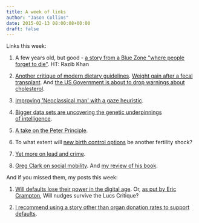 ```yaml
---
title: A week of links
author: "Jason Collins"
date: 2015-02-13 08:00:08+00:00
draft: false
---
```


Links this week:

  1. A few years old, but good - [a story from a Blue Zone "where people forget to die"](http://www.nytimes.com/2012/10/28/magazine/the-island-where-people-forget-to-die.html). HT: Razib Khan

	
  2. [Another critique of modern dietary guidelines](http://time.com/3702058/dietary-guidelines-fat-wrong/). [Weight gain after a fecal transplant](http://ofid.oxfordjournals.org/content/2/1/ofv004.full). And [the US Government is about to drop warnings about cholesterol](http://www.washingtonpost.com/blogs/wonkblog/wp/2015/02/10/feds-poised-to-withdraw-longstanding-warnings-about-dietary-cholesterol/).

	
  3. [Improving 'Neoclassical man' with a gaze heuristic](http://ckmurray.blogspot.com.au/2015/02/an-economic-gaze-heuristic.html).

	
  4. [Bigger data sets are uncovering the genetic underpinnings of intelligence](http://johnhawks.net/weblog/reviews/genetics/brain/cognitive-variation-genetics-davies-2015.html).

	
  5. [A take on the Peter Principle](http://www.farnamstreetblog.com/2015/02/ben-horowitz-the-law-of-crappy-people/).

	
  6. To what extent will [new birth control options](http://www.vox.com/2015/2/6/7988229/future-birth-control) be another fertility shock?

	
  7. [Yet more on lead and crime](http://www.motherjones.com/kevin-drum/2015/02/lead-and-crime-brennan-center-weighs).

	
  8. [Greg Clark on social mobility](http://www.theguardian.com/commentisfree/2015/feb/04/social-mobility-equality-class-society?CMP=share_btn_tw). And [my review of his book](https://www.jasoncollins.blog/the-genetic-basis-of-social-mobility/).

And if you missed them, my posts this week:

  1. [Will defaults lose their power in the digital age](https://www.jasoncollins.blog/the-death-of-defaults/). Or, [as put by Eric Crampton](https://twitter.com/EricCrampton/status/564721317216137217), Will nudges survive the Lucs Critique?

	
  2. [I recommend using a story other than organ donation rates to support defaults](https://www.jasoncollins.blog/charts-that-dont-seem-quite-right-organ-donation-edition/).


